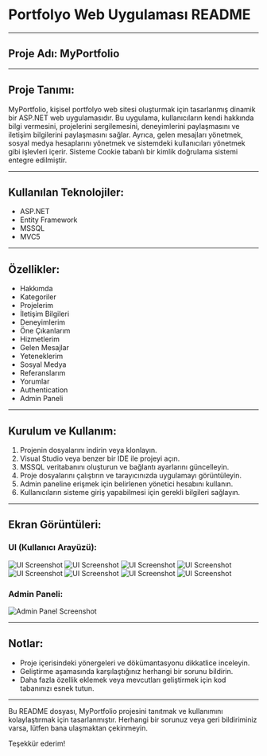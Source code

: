 <h1>Portfolyo Web Uygulaması README</h1>

<hr>

<h2>Proje Adı: MyPortfolio</h2>

<hr>

<h2>Proje Tanımı:</h2>
<p>MyPortfolio, kişisel portfolyo web sitesi oluşturmak için tasarlanmış dinamik bir ASP.NET web uygulamasıdır. Bu uygulama, kullanıcıların kendi hakkında bilgi vermesini, projelerini sergilemesini, deneyimlerini paylaşmasını ve iletişim bilgilerini paylaşmasını sağlar. Ayrıca, gelen mesajları yönetmek, sosyal medya hesaplarını yönetmek ve sistemdeki kullanıcıları yönetmek gibi işlevleri içerir. Sisteme Cookie tabanlı bir kimlik doğrulama sistemi entegre edilmiştir.</p>

<hr>

<h2>Kullanılan Teknolojiler:</h2>
<ul>
    <li>ASP.NET</li>
    <li>Entity Framework</li>
    <li>MSSQL</li>
    <li>MVC5</li>
</ul>

<hr>

<h2>Özellikler:</h2>
<ul>
    <li>Hakkımda</li>
    <li>Kategoriler</li>
    <li>Projelerim</li>
    <li>İletişim Bilgileri</li>
    <li>Deneyimlerim</li>
    <li>Öne Çıkanlarım</li>
    <li>Hizmetlerim</li>
    <li>Gelen Mesajlar</li>
    <li>Yeteneklerim</li>
    <li>Sosyal Medya</li>
    <li>Referanslarım</li>
    <li>Yorumlar</li>
    <li>Authentication</li>
    <li>Admin Paneli</li>
</ul>

<hr>

<h2>Kurulum ve Kullanım:</h2>
<ol>
    <li>Projenin dosyalarını indirin veya klonlayın.</li>
    <li>Visual Studio veya benzer bir IDE ile projeyi açın.</li>
    <li>MSSQL veritabanını oluşturun ve bağlantı ayarlarını güncelleyin.</li>
    <li>Proje dosyalarını çalıştırın ve tarayıcınızda uygulamayı görüntüleyin.</li>
    <li>Admin paneline erişmek için belirlenen yönetici hesabını kullanın.</li>
    <li>Kullanıcıların sisteme giriş yapabilmesi için gerekli bilgileri sağlayın.</li>
</ol>

<hr>

<h2>Ekran Görüntüleri:</h2>

<h3>UI (Kullanıcı Arayüzü):</h3>
<img src="https://i.hizliresim.com/oc6toac.png" alt="UI Screenshot">
<img src="https://i.hizliresim.com/7idcwxg.png" alt="UI Screenshot">
<img src="https://i.hizliresim.com/e62w34n.png" alt="UI Screenshot">
<img src="https://i.hizliresim.com/kulrycw.png" alt="UI Screenshot">
<img src="https://i.hizliresim.com/n2youmh.png" alt="UI Screenshot">
<img src="https://i.hizliresim.com/8ic09ng.png" alt="UI Screenshot">
<img src="https://i.hizliresim.com/hy3tqml.png" alt="UI Screenshot">
<img src="https://i.hizliresim.com/26j0qqt.png" alt="UI Screenshot">
<h3>Admin Paneli:</h3>
<img src="https://i.hizliresim.com/oc6toac.png" alt="Admin Panel Screenshot">

<hr>

<h2>Notlar:</h2>
<ul>
    <li>Proje içerisindeki yönergeleri ve dökümantasyonu dikkatlice inceleyin.</li>
    <li>Geliştirme aşamasında karşılaştığınız herhangi bir sorunu bildirin.</li>
    <li>Daha fazla özellik eklemek veya mevcutları geliştirmek için kod tabanınızı esnek tutun.</li>
</ul>

<hr>

<p>Bu README dosyası, MyPortfolio projesini tanıtmak ve kullanımını kolaylaştırmak için tasarlanmıştır. Herhangi bir sorunuz veya geri bildiriminiz varsa, lütfen bana ulaşmaktan çekinmeyin.</p>

<p>Teşekkür ederim!</p>
